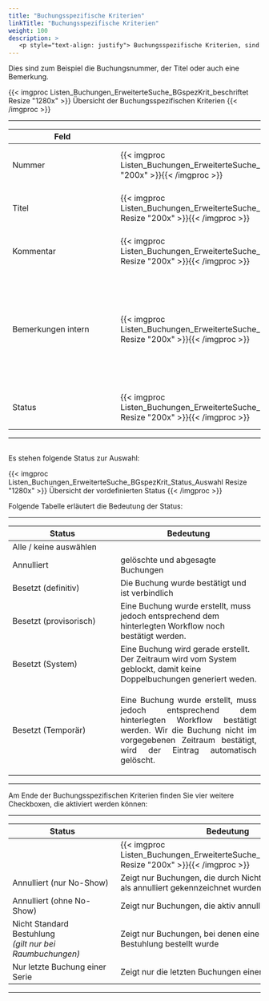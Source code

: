 ```yaml
---
title: "Buchungsspezifische Kriterien"
linkTitle: "Buchungsspezifische Kriterien"
weight: 100
description: >
   <p style="text-align: justify"> Buchungsspezifische Kriterien, sind Kriterien, die sich direkt auf die Buchung beziehen. </p>
---
```

Dies sind zum Beispiel die Buchungsnummer, der Titel oder auch eine Bemerkung.

 {{< imgproc Listen_Buchungen_ErweiterteSuche_BGspezKrit_beschriftet Resize "1280x" >}}
Übersicht der Buchungsspezifischen Kriterien 
{{< /imgproc >}}

 ---
 |<div style="width:200px">Feld</div>|<div style="width:200px"></div>|Funktion|
 |---|---|---|
 |Nummer|{{< imgproc Listen_Buchungen_ErweiterteSuche_BGspezKrit_Nr Resize "200x" >}}{{< /imgproc >}}|Hier können Sie die individuelle Buchungsnummer eintragen.|
 |Titel|{{< imgproc Listen_Buchungen_ErweiterteSuche_BGspezKrit_Titel Resize "200x" >}}{{< /imgproc >}}|Hier können Sie den Titel der Buchung eintragen|
 |Kommentar|{{< imgproc Listen_Buchungen_ErweiterteSuche_BGspezKrit_Kom Resize "200x" >}}{{< /imgproc >}}|Suchen Sie anhand einer eingetragene Bemerkung.*|
 |Bemerkungen intern|{{< imgproc Listen_Buchungen_ErweiterteSuche_BGspezKrit_BemIntern Resize "200x" >}}{{< /imgproc >}}|Suchen Sie anhand einer eingefügten internen Bemerkung. <br/> *Interne Bemerkungen sind nur für berechtigte Personenkreise sichtbar.*|
 |Status|{{< imgproc Listen_Buchungen_ErweiterteSuche_BGspezKrit_Status Resize "200x" >}}{{< /imgproc >}}|Den Status könne Sie über die Schnellauswahl wäheln.|
 ---

</br>
Es stehen folgende Status zur Auswahl:
</br>

{{< imgproc Listen_Buchungen_ErweiterteSuche_BGspezKrit_Status_Auswahl Resize "1280x" >}} Übersicht der vordefinierten Status {{< /imgproc >}}

Folgende Tabelle erläutert die Bedeutung der Status:

---
 |<div style="width:200px">Status</div>|Bedeutung|
 |---|---|
 |Alle / keine auswählen||Die Suche berücksicht jeden/keinen Status|
 |Annulliert|gelöschte und abgesagte Buchungen|
 |Besetzt (definitiv)|Die Buchung wurde bestätigt und ist verbindlich|
 |Besetzt (provisorisch)|Eine Buchung wurde erstellt, muss jedoch entsprechend dem hinterlegten Workflow noch bestätigt werden.|
 |Besetzt (System)|Eine Buchung wird gerade erstellt. Der Zeitraum wird vom System geblockt, damit keine Doppelbuchungen generiert weden.|
 |Besetzt (Temporär)|<p style="text-align: justify"> Eine Buchung wurde erstellt, muss jedoch entsprechend dem hinterlegten Workflow bestätigt werden. Wir die Buchung nicht im vorgegebenen Zeitraum bestätigt, wird der Eintrag automatisch gelöscht. </p>|
<!-- Thema Slot vorerst außenvor -->
 ---

 Am Ende der Buchungsspezifischen Kriterien finden Sie vier weitere Checkboxen, die aktiviert werden können:


---
|<div style="width:200px">Status</div>|Bedeutung|
 |---|---|
 ||{{< imgproc Listen_Buchungen_ErweiterteSuche_BGspezKrit_Checkb Resize "200x" >}}{{< /imgproc >}}|
 |Annulliert (nur No-Show)|Zeigt nur Buchungen, die durch Nichtinanspruchnahme als annulliert gekennzeichnet wurden|
 |Annulliert (ohne No-Show)|Zeigt nur Buchungen, die aktiv annulliert wurden|
 |Nicht Standard Bestuhlung <br/> *(gilt nur bei Raumbuchungen)*|Zeigt nur Buchungen, bei denen eine individuelle Bestuhlung bestellt wurde|
 |Nur letzte Buchung einer Serie|Zeigt nur die letzten Buchungen einer Buchungsserien|
 ---